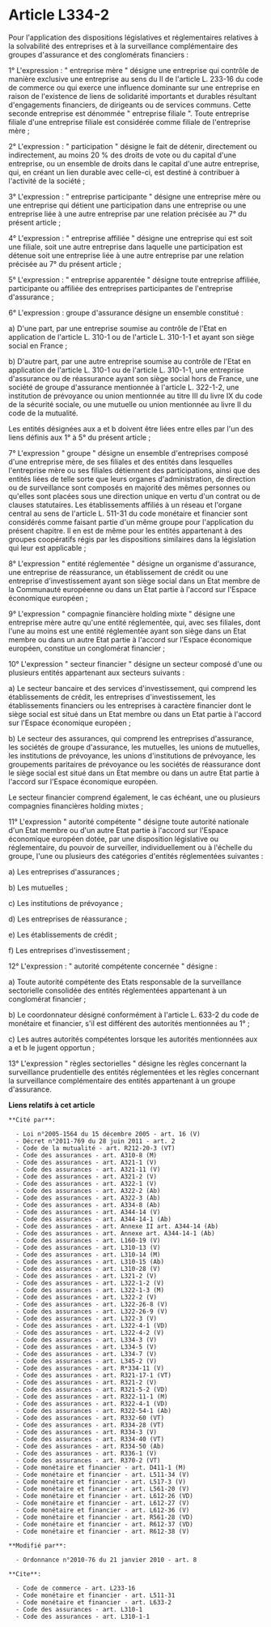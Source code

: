 # Article L334-2

Pour l'application des dispositions législatives et réglementaires relatives à la solvabilité des entreprises et à la
surveillance complémentaire des groupes d'assurance et des conglomérats financiers : 

1° L'expression : " entreprise mère " désigne une entreprise qui contrôle de manière exclusive une entreprise au sens du II
de l'article L. 233-16 du code de commerce ou qui exerce une influence dominante sur une entreprise en raison de l'existence
de liens de solidarité importants et durables résultant d'engagements financiers, de dirigeants ou de services communs. Cette
seconde entreprise est dénommée " entreprise filiale ". Toute entreprise filiale d'une entreprise filiale est considérée
comme filiale de l'entreprise mère ; 

2° L'expression : " participation " désigne le fait de détenir, directement ou indirectement, au moins 20 % des droits de
vote ou du capital d'une entreprise, ou un ensemble de droits dans le capital d'une autre entreprise, qui, en créant un lien
durable avec celle-ci, est destiné à contribuer à l'activité de la société ; 

3° L'expression : " entreprise participante " désigne une entreprise mère ou une entreprise qui détient une participation
dans une entreprise ou une entreprise liée à une autre entreprise par une relation précisée au 7° du présent article ; 

4° L'expression : " entreprise affiliée " désigne une entreprise qui est soit une filiale, soit une autre entreprise dans
laquelle une participation est détenue soit une entreprise liée à une autre entreprise par une relation précisée au 7° du
présent article ; 

5° L'expression : " entreprise apparentée " désigne toute entreprise affiliée, participante ou affiliée des entreprises
participantes de l'entreprise d'assurance ; 

6° L'expression : groupe d'assurance désigne un ensemble constitué : 

a) D'une part, par une entreprise soumise au contrôle de l'Etat en application de l'article L. 310-1 ou de l'article L.
310-1-1 et ayant son siège social en France ; 

b) D'autre part, par une autre entreprise soumise au contrôle de l'Etat en application de l'article L. 310-1 ou de l'article
L. 310-1-1, une entreprise d'assurance ou de réassurance ayant son siège social hors de France, une société de groupe
d'assurance mentionnée à l'article L. 322-1-2, une institution de prévoyance ou union mentionnée au titre III du livre IX du
code de la sécurité sociale, ou une mutuelle ou union mentionnée au livre II du code de la mutualité. 

Les entités désignées aux a et b doivent être liées entre elles par l'un des liens définis aux 1° à 5° du présent article ; 

7° L'expression " groupe " désigne un ensemble d'entreprises composé d'une entreprise mère, de ses filiales et des entités
dans lesquelles l'entreprise mère ou ses filiales détiennent des participations, ainsi que des entités liées de telle sorte
que leurs organes d'administration, de direction ou de surveillance sont composés en majorité des mêmes personnes ou qu'elles
sont placées sous une direction unique en vertu d'un contrat ou de clauses statutaires. Les établissements affiliés à un
réseau et l'organe central au sens de l'article L. 511-31 du code monétaire et financier sont considérés comme faisant partie
d'un même groupe pour l'application du présent chapitre. Il en est de même pour les entités appartenant à des groupes
coopératifs régis par les dispositions similaires dans la législation qui leur est applicable ; 

8° L'expression " entité réglementée " désigne un organisme d'assurance, une entreprise de réassurance, un établissement de
crédit ou une entreprise d'investissement ayant son siège social dans un Etat membre de la Communauté européenne ou dans un
Etat partie à l'accord sur l'Espace économique européen ; 

9° L'expression " compagnie financière holding mixte " désigne une entreprise mère autre qu'une entité réglementée, qui, avec
ses filiales, dont l'une au moins est une entité réglementée ayant son siège dans un Etat membre ou dans un autre Etat partie
à l'accord sur l'Espace économique européen, constitue un conglomérat financier ; 

10° L'expression " secteur financier " désigne un secteur composé d'une ou plusieurs entités appartenant aux secteurs
suivants : 

a) Le secteur bancaire et des services d'investissement, qui comprend les établissements de crédit, les entreprises
d'investissement, les établissements financiers ou les entreprises à caractère financier dont le siège social est situé dans
un Etat membre ou dans un Etat partie à l'accord sur l'Espace économique européen ; 

b) Le secteur des assurances, qui comprend les entreprises d'assurance, les sociétés de groupe d'assurance, les mutuelles,
les unions de mutuelles, les institutions de prévoyance, les unions d'institutions de prévoyance, les groupements paritaires
de prévoyance ou les sociétés de réassurance dont le siège social est situé dans un Etat membre ou dans un autre Etat partie
à l'accord sur l'Espace économique européen. 

Le secteur financier comprend également, le cas échéant, une ou plusieurs compagnies financières holding mixtes ; 

11° L'expression " autorité compétente " désigne toute autorité nationale d'un Etat membre ou d'un autre Etat partie à
l'accord sur l'Espace économique européen dotée, par une disposition législative ou réglementaire, du pouvoir de surveiller,
individuellement ou à l'échelle du groupe, l'une ou plusieurs des catégories d'entités réglementées suivantes : 

a) Les entreprises d'assurances ; 

b) Les mutuelles ; 

c) Les institutions de prévoyance ; 

d) Les entreprises de réassurance ; 

e) Les établissements de crédit ; 

f) Les entreprises d'investissement ; 

12° L'expression : " autorité compétente concernée " désigne : 

a) Toute autorité compétente des Etats responsable de la surveillance sectorielle consolidée des entités réglementées
appartenant à un conglomérat financier ; 

b) Le coordonnateur désigné conformément à l'article L. 633-2 du code de monétaire et financier, s'il est différent des
autorités mentionnées au 1° ; 

c) Les autres autorités compétentes lorsque les autorités mentionnées aux a et b le jugent opportun ; 

13° L'expression " règles sectorielles " désigne les règles concernant la surveillance prudentielle des entités réglementées
et les règles concernant la surveillance complémentaire des entités appartenant à un groupe d'assurance.

**Liens relatifs à cet article**

	**Cité par**:

	  - Loi n°2005-1564 du 15 décembre 2005 - art. 16 (V)
	  - Décret n°2011-769 du 28 juin 2011 - art. 2
	  - Code de la mutualité - art. R212-20-3 (VT)
	  - Code des assurances - art. A310-8 (M)
	  - Code des assurances - art. A321-1 (V)
	  - Code des assurances - art. A321-11 (V)
	  - Code des assurances - art. A321-2 (V)
	  - Code des assurances - art. A322-1 (V)
	  - Code des assurances - art. A322-2 (Ab)
	  - Code des assurances - art. A322-3 (Ab)
	  - Code des assurances - art. A334-8 (Ab)
	  - Code des assurances - art. A344-14 (V)
	  - Code des assurances - art. A344-14-1 (Ab)
	  - Code des assurances - art. Annexe II art. A344-14 (Ab)
	  - Code des assurances - art. Annexe art. A344-14-1 (Ab)
	  - Code des assurances - art. L160-19 (V)
	  - Code des assurances - art. L310-13 (V)
	  - Code des assurances - art. L310-14 (M)
	  - Code des assurances - art. L310-15 (Ab)
	  - Code des assurances - art. L310-28 (V)
	  - Code des assurances - art. L321-2 (V)
	  - Code des assurances - art. L322-1-2 (V)
	  - Code des assurances - art. L322-1-3 (M)
	  - Code des assurances - art. L322-2 (V)
	  - Code des assurances - art. L322-26-8 (V)
	  - Code des assurances - art. L322-26-9 (V)
	  - Code des assurances - art. L322-3 (V)
	  - Code des assurances - art. L322-4-1 (VD)
	  - Code des assurances - art. L322-4-2 (V)
	  - Code des assurances - art. L334-3 (V)
	  - Code des assurances - art. L334-5 (V)
	  - Code des assurances - art. L334-7 (V)
	  - Code des assurances - art. L345-2 (V)
	  - Code des assurances - art. R*334-11 (V)
	  - Code des assurances - art. R321-17-1 (VT)
	  - Code des assurances - art. R321-2 (V)
	  - Code des assurances - art. R321-5-2 (VD)
	  - Code des assurances - art. R322-11-1 (M)
	  - Code des assurances - art. R322-4-1 (VD)
	  - Code des assurances - art. R322-54-1 (Ab)
	  - Code des assurances - art. R332-60 (VT)
	  - Code des assurances - art. R334-28 (VT)
	  - Code des assurances - art. R334-3 (V)
	  - Code des assurances - art. R334-40 (VT)
	  - Code des assurances - art. R334-50 (Ab)
	  - Code des assurances - art. R336-1 (V)
	  - Code des assurances - art. R370-2 (VT)
	  - Code monétaire et financier - art. D411-1 (M)
	  - Code monétaire et financier - art. L511-34 (V)
	  - Code monétaire et financier - art. L517-3 (V)
	  - Code monétaire et financier - art. L561-20 (V)
	  - Code monétaire et financier - art. L612-26 (VD)
	  - Code monétaire et financier - art. L612-27 (V)
	  - Code monétaire et financier - art. L612-36 (V)
	  - Code monétaire et financier - art. R561-28 (VD)
	  - Code monétaire et financier - art. R612-37 (VD)
	  - Code monétaire et financier - art. R612-38 (V)

	**Modifié par**:

	  - Ordonnance n°2010-76 du 21 janvier 2010 - art. 8

	**Cite**:

	  - Code de commerce - art. L233-16
	  - Code monétaire et financier - art. L511-31
	  - Code monétaire et financier - art. L633-2
	  - Code des assurances - art. L310-1
	  - Code des assurances - art. L310-1-1
